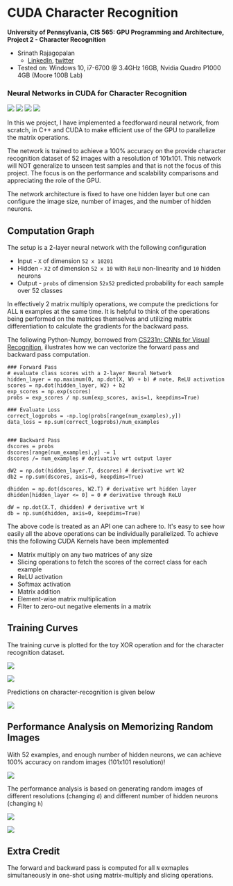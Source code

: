 CUDA Character Recognition
======================

**University of Pennsylvania, CIS 565: GPU Programming and Architecture,
Project 2 - Character Recognition**

* Srinath Rajagopalan
  * [LinkedIn](https://www.linkedin.com/in/srinath-rajagopalan-07a43155), [twitter](https://twitter.com/srinath132)
* Tested on: Windows 10, i7-6700 @ 3.4GHz 16GB, Nvidia Quadro P1000 4GB (Moore 100B Lab)

### Neural Networks in CUDA for Character Recognition


![](data-set/01out.bmp) ![](data-set/07out.bmp) ![](data-set/37out.bmp) ![](data-set/52out.bmp)

In this we project, I have implemented a feedforward neural network, from scratch, in C++ and CUDA to make efficient use of the GPU to parallelize the matrix operations.

The network is trained to achieve a 100% accuracy on the provide character recognition dataset of 52 images with a resolution of 101x101. This network will NOT generalize to unseen test samples and that is not the focus of this project. The focus is on the performance and scalability comparisons and appreciating the role of the GPU.

The network architecture is fixed to have one hidden layer but one can configure the image size, number of images, and the number of hidden neurons. 

## Computation Graph

The setup is a 2-layer neural network with the following configuration
* Input - `X` of dimension `52 x 10201`
* Hidden - `X2` of dimension `52 x 10` with `ReLU` non-linearity and `10` hidden neurons
* Output - `probs` of dimension `52x52` predicted probability for each sample over 52 classes

In effectively 2 matrix multiply operations, we compute the predictions for ALL `N` examples at the same time. It is helpful to think of the operations being performed on the matrices themselves and utilizing matrix differentiation to calculate the gradients for the backward pass. 

The following Python-Numpy, borrowed from [CS231n: CNNs for Visual Recognition](https://cs231n.github.io/neural-networks-case-study/), illustrates how we can vectorize the forward pass and backward pass computation.

```
### Forward Pass
# evaluate class scores with a 2-layer Neural Network
hidden_layer = np.maximum(0, np.dot(X, W) + b) # note, ReLU activation
scores = np.dot(hidden_layer, W2) + b2
exp_scores = np.exp(scores)
probs = exp_scores / np.sum(exp_scores, axis=1, keepdims=True)

### Evaluate Loss
correct_logprobs = -np.log(probs[range(num_examples),y])
data_loss = np.sum(correct_logprobs)/num_examples


### Backward Pass
dscores = probs
dscores[range(num_examples),y] -= 1
dscores /= num_examples # derivative wrt output layer

dW2 = np.dot(hidden_layer.T, dscores) # derivative wrt W2
db2 = np.sum(dscores, axis=0, keepdims=True) 

dhidden = np.dot(dscores, W2.T) # derivative wrt hidden layer
dhidden[hidden_layer <= 0] = 0 # derivative through ReLU 

dW = np.dot(X.T, dhidden) # derivative wrt W
db = np.sum(dhidden, axis=0, keepdims=True)
```

The above code is treated as an API one can adhere to. It's easy to see how easily all the above operations can be individually parallelized. To achieve this the following CUDA Kernels have been implemented

* Matrix multiply on any two matrices of any size
* Slicing operations to fetch the scores of the correct class for each example
* ReLU activation 
* Softmax activation
* Matrix addition
* Element-wise matrix multiplication
* Filter to zero-out negative elements in a matrix

## Training Curves

The training curve is plotted for the toy XOR operation and for the character recognition dataset.

![](data/training_curve_XOR.png)

![](data/training_curve.png)


Predictions on character-recognition is given below

![](data/final_predictions.png)

## Performance Analysis on Memorizing Random Images

With 52 examples, and enough number of hidden neurons, we can achieve 100% accuracy on random images (101x101 resolution)! 

![](data/white_noise.png)

The performance analysis is based on generating random images of different resolutions (changing `d`) and different number of hidden neurons (changing `h`)

![](data/perf_image.png)

![](data/perf_neurons.png)


## Extra Credit
The forward and backward pass is computed for all `N` exmaples simultaneously in one-shot using matrix-multiply and slicing operations.


